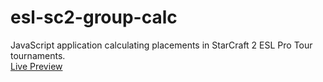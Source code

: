 # esl-sc2-group-calc
JavaScript application calculating placements in StarCraft 2 ESL Pro Tour tournaments.  
[Live Preview](https://rafallyczek.github.io/esl-sc2-group-calc/)
